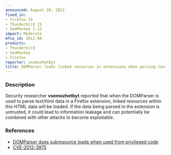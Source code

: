 ```yaml
---
announced: August 28, 2012
fixed_in:
- Firefox 15
- Thunderbird 15
- SeaMonkey 2.12
impact: Moderate
mfsa_id: 2012-68
products:
- Thunderbird
- SeaMonkey
- Firefox
reporter: vsemozhetbyt
title: DOMParser loads linked resources in extensions when parsing text/html
---
```


<h3>Description</h3>

<p>Security researcher <strong>vsemozhetbyt</strong> reported that when the
DOMParser is used to parse text/html data in a Firefox extension, linked
resources within this HTML data will be loaded. If the data being parsed in the
extension is untrusted, it could lead to information leakage and can
potentially be combined with other attacks to become exploitable.
</p>


<h3>References</h3>

<ul>
  <li><a href="https://bugzilla.mozilla.org/show_bug.cgi?id=770684">
       DOMParser does subresource loads when used from privileged code</a></li>
  <li><a href="http://cve.mitre.org/cgi-bin/cvename.cgi?name=CVE-2012-3975" class="ex-ref">CVE-2012-3975</a></li>
</ul>



